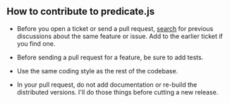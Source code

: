 ## How to contribute to predicate.js

* Before you open a ticket or send a pull request, [search](https://github.com/landau/predicate/issues) for previous discussions about the same feature or issue. Add to the earlier ticket if you find one.

* Before sending a pull request for a feature, be sure to add tests.

* Use the same coding style as the rest of the codebase.

* In your pull request, do not add documentation or re-build the distributed versions. I'll do those things before cutting a new release.

